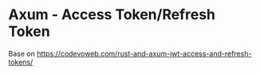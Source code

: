 # Axum - Access Token/Refresh Token
Base on https://codevoweb.com/rust-and-axum-jwt-access-and-refresh-tokens/